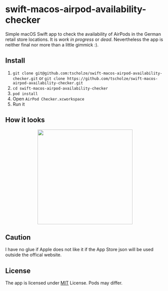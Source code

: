 # swift-macos-airpod-availability-checker
Simple macOS Swift app to check the availability of AirPods in the German retail store locations. It is *work in progress* or *dead*. Nevertheless the app is neither final nor more than a little gimmick :).

## Install
1. `git clone git@github.com:tscholze/swift-macos-airpod-availability-checker.git` or `git clone https://github.com/tscholze/swift-macos-airpod-availability-checker.git`
2. `cd swift-macos-airpod-availability-checker`
3. `pod install`
4. Open `AirPod Checker.xcworkspace`
5. Run it

## How it looks

<div style="text-align:center">
	<a href="https://github.com/tscholze/swift-macos-airpod-availability-checker/blob/master/docs/screenshot.png">
		<img src="https://github.com/tscholze/swift-macos-airpod-availability-checker/blob/master/docs/screenshot.png" height="300px" />
	</a>
</div>

## Caution

I have no glue if Apple does not like it if the App Store json will be used outside the offical website.

## License
The app is licensed under [MIT](https://en.wikipedia.org/wiki/MIT_License) License. Pods may differ. 
